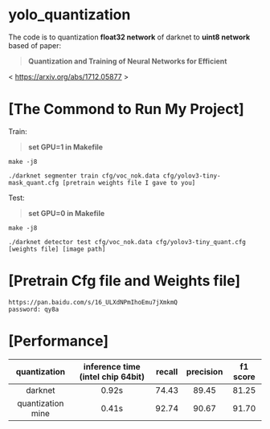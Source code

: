 # yolo_quantization
The code is to quantization **float32 network** of darknet to **uint8 network** based of paper:

>**Quantization and Training of Neural Networks for Efficient**

< https://arxiv.org/abs/1712.05877 >

[The Commond to Run My Project]
=========
Train: 

>**set GPU=1 in Makefile**

	make -j8

	./darknet segmenter train cfg/voc_nok.data cfg/yolov3-tiny-mask_quant.cfg [pretrain weights file I gave to you]

Test:
>**set GPU=0 in Makefile**
	
	make -j8
	
	./darknet detector test cfg/voc_nok.data cfg/yolov3-tiny_quant.cfg [weights file] [image path]

[Pretrain Cfg file and Weights file]
=========
	https://pan.baidu.com/s/16_ULXdNPmIhoEmu7jXmkmQ 
	password: qy8a 
	
[Performance]
=========
 | quantization | inference time (intel chip 64bit) | recall | precision | f1 score |
 | :------: | :------: | :------: | :------: | :------: |
 | darknet | 0.92s | 74.43 | 89.45 | 81.25| 
 | quantization mine | 0.41s | 92.74 | 90.67 | 91.70 |


